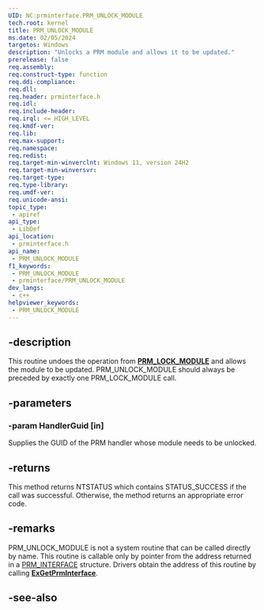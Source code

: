 ```yaml
---
UID: NC:prminterface.PRM_UNLOCK_MODULE
tech.root: kernel
title: PRM_UNLOCK_MODULE
ms.date: 02/05/2024
targetos: Windows
description: "Unlocks a PRM module and allows it to be updated."
prerelease: false
req.assembly: 
req.construct-type: function
req.ddi-compliance: 
req.dll: 
req.header: prminterface.h
req.idl: 
req.include-header: 
req.irql: <= HIGH_LEVEL
req.kmdf-ver: 
req.lib: 
req.max-support: 
req.namespace: 
req.redist: 
req.target-min-winverclnt: Windows 11, version 24H2
req.target-min-winversvr: 
req.target-type: 
req.type-library: 
req.umdf-ver: 
req.unicode-ansi: 
topic_type:
 - apiref
api_type:
 - LibDef
api_location:
 - prminterface.h
api_name:
 - PRM_UNLOCK_MODULE
f1_keywords:
 - PRM_UNLOCK_MODULE
 - prminterface/PRM_UNLOCK_MODULE
dev_langs:
 - c++
helpviewer_keywords:
 - PRM_UNLOCK_MODULE
---
```


## -description

This routine undoes the operation from [**PRM_LOCK_MODULE**](./nc-prminterface-prm_lock_module.md) and allows the module to be updated. PRM_UNLOCK_MODULE should always be preceded by exactly one PRM_LOCK_MODULE call.

## -parameters

### -param HandlerGuid [in]

Supplies the GUID of the PRM handler whose module needs to be unlocked.

## -returns

This method returns NTSTATUS which contains STATUS_SUCCESS if the call was successful. Otherwise, the method returns an appropriate error code.

## -remarks

PRM_UNLOCK_MODULE is not a system routine that can be called directly by name. This routine is callable only by pointer from the address returned in a [PRM_INTERFACE](./ns-prminterface-prm_interface.md) structure. Drivers obtain the address of this routine by calling [**ExGetPrmInterface**](./nf-prminterface-exgetprminterface.md).

## -see-also

